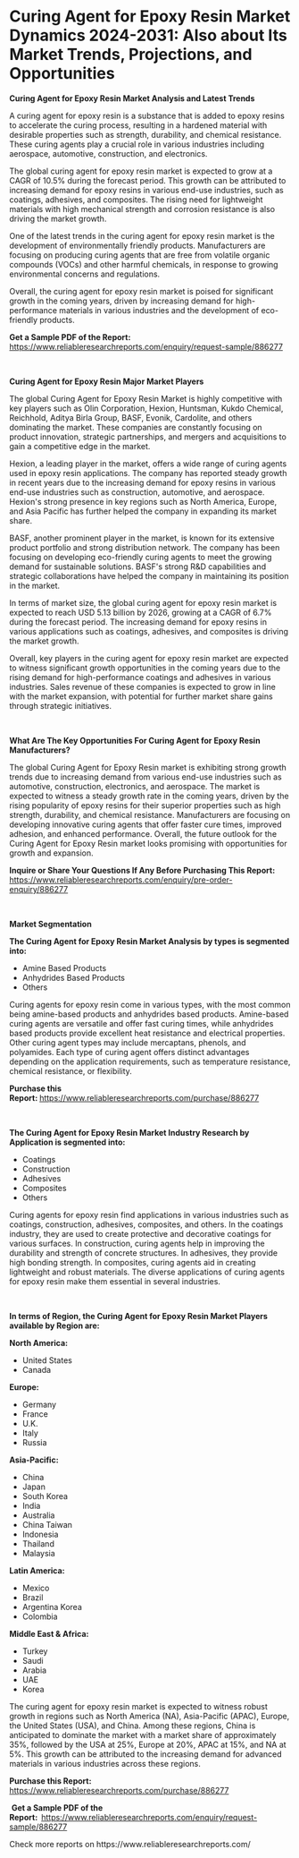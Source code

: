 <p><h1>Curing Agent for Epoxy Resin Market Dynamics 2024-2031: Also about Its Market Trends, Projections, and Opportunities</h1></p><p><strong>Curing Agent for Epoxy Resin Market Analysis and Latest Trends</strong></p>
<p><p>A curing agent for epoxy resin is a substance that is added to epoxy resins to accelerate the curing process, resulting in a hardened material with desirable properties such as strength, durability, and chemical resistance. These curing agents play a crucial role in various industries including aerospace, automotive, construction, and electronics.</p><p>The global curing agent for epoxy resin market is expected to grow at a CAGR of 10.5% during the forecast period. This growth can be attributed to increasing demand for epoxy resins in various end-use industries, such as coatings, adhesives, and composites. The rising need for lightweight materials with high mechanical strength and corrosion resistance is also driving the market growth.</p><p>One of the latest trends in the curing agent for epoxy resin market is the development of environmentally friendly products. Manufacturers are focusing on producing curing agents that are free from volatile organic compounds (VOCs) and other harmful chemicals, in response to growing environmental concerns and regulations.</p><p>Overall, the curing agent for epoxy resin market is poised for significant growth in the coming years, driven by increasing demand for high-performance materials in various industries and the development of eco-friendly products.</p></p>
<p><strong>Get a Sample PDF of the Report:&nbsp;</strong> <a href="https://www.reliableresearchreports.com/enquiry/request-sample/886277">https://www.reliableresearchreports.com/enquiry/request-sample/886277</a></p>
<p>&nbsp;</p>
<p><strong>Curing Agent for Epoxy Resin Major Market Players</strong></p>
<p><p>The global Curing Agent for Epoxy Resin Market is highly competitive with key players such as Olin Corporation, Hexion, Huntsman, Kukdo Chemical, Reichhold, Aditya Birla Group, BASF, Evonik, Cardolite, and others dominating the market. These companies are constantly focusing on product innovation, strategic partnerships, and mergers and acquisitions to gain a competitive edge in the market.</p><p>Hexion, a leading player in the market, offers a wide range of curing agents used in epoxy resin applications. The company has reported steady growth in recent years due to the increasing demand for epoxy resins in various end-use industries such as construction, automotive, and aerospace. Hexion's strong presence in key regions such as North America, Europe, and Asia Pacific has further helped the company in expanding its market share.</p><p>BASF, another prominent player in the market, is known for its extensive product portfolio and strong distribution network. The company has been focusing on developing eco-friendly curing agents to meet the growing demand for sustainable solutions. BASF's strong R&D capabilities and strategic collaborations have helped the company in maintaining its position in the market.</p><p>In terms of market size, the global curing agent for epoxy resin market is expected to reach USD 5.13 billion by 2026, growing at a CAGR of 6.7% during the forecast period. The increasing demand for epoxy resins in various applications such as coatings, adhesives, and composites is driving the market growth.</p><p>Overall, key players in the curing agent for epoxy resin market are expected to witness significant growth opportunities in the coming years due to the rising demand for high-performance coatings and adhesives in various industries. Sales revenue of these companies is expected to grow in line with the market expansion, with potential for further market share gains through strategic initiatives.</p></p>
<p>&nbsp;</p>
<p><strong>What Are The Key Opportunities For Curing Agent for Epoxy Resin Manufacturers?</strong></p>
<p><p>The global Curing Agent for Epoxy Resin market is exhibiting strong growth trends due to increasing demand from various end-use industries such as automotive, construction, electronics, and aerospace. The market is expected to witness a steady growth rate in the coming years, driven by the rising popularity of epoxy resins for their superior properties such as high strength, durability, and chemical resistance. Manufacturers are focusing on developing innovative curing agents that offer faster cure times, improved adhesion, and enhanced performance. Overall, the future outlook for the Curing Agent for Epoxy Resin market looks promising with opportunities for growth and expansion.</p></p>
<p><strong>Inquire or Share Your Questions If Any Before Purchasing This Report:</strong> <a href="https://www.reliableresearchreports.com/enquiry/pre-order-enquiry/886277">https://www.reliableresearchreports.com/enquiry/pre-order-enquiry/886277</a></p>
<p>&nbsp;</p>
<p><strong>Market Segmentation</strong></p>
<p><strong>The Curing Agent for Epoxy Resin Market Analysis by types is segmented into:</strong></p>
<p><ul><li>Amine Based Products</li><li>Anhydrides Based Products</li><li>Others</li></ul></p>
<p><p>Curing agents for epoxy resin come in various types, with the most common being amine-based products and anhydrides based products. Amine-based curing agents are versatile and offer fast curing times, while anhydrides based products provide excellent heat resistance and electrical properties. Other curing agent types may include mercaptans, phenols, and polyamides. Each type of curing agent offers distinct advantages depending on the application requirements, such as temperature resistance, chemical resistance, or flexibility.</p></p>
<p><strong>Purchase this Report:&nbsp;</strong><a href="https://www.reliableresearchreports.com/purchase/886277">https://www.reliableresearchreports.com/purchase/886277</a></p>
<p>&nbsp;</p>
<p><strong>The Curing Agent for Epoxy Resin Market Industry Research by Application is segmented into:</strong></p>
<p><ul><li>Coatings</li><li>Construction</li><li>Adhesives</li><li>Composites</li><li>Others</li></ul></p>
<p><p>Curing agents for epoxy resin find applications in various industries such as coatings, construction, adhesives, composites, and others. In the coatings industry, they are used to create protective and decorative coatings for various surfaces. In construction, curing agents help in improving the durability and strength of concrete structures. In adhesives, they provide high bonding strength. In composites, curing agents aid in creating lightweight and robust materials. The diverse applications of curing agents for epoxy resin make them essential in several industries.</p></p>
<p>&nbsp;</p>
<p><strong>In terms of Region, the Curing Agent for Epoxy Resin Market Players available by Region are:</strong></p>
<p>
    <p> <strong> North America: </strong>
        <ul>
            <li>United States</li>
            <li>Canada</li>
        </ul>
        </p> 
    <p> <strong> Europe: </strong>
        <ul>
            <li>Germany</li>
            <li>France</li>
            <li>U.K.</li>
            <li>Italy</li>
            <li>Russia</li>
        </ul>
        </p> 
    <p> <strong> Asia-Pacific: </strong>
        <ul>
            <li>China</li>
            <li>Japan</li>
            <li>South Korea</li>
            <li>India</li>
            <li>Australia</li>
            <li>China Taiwan</li>
            <li>Indonesia</li>
            <li>Thailand</li>
            <li>Malaysia</li>
        </ul>
        </p> 
    <p> <strong> Latin America: </strong>
        <ul>
            <li>Mexico</li>
            <li>Brazil</li>
            <li>Argentina Korea</li>
            <li>Colombia</li>
        </ul>
        </p> 
    <p> <strong> Middle East & Africa: </strong>
        <ul>
            <li>Turkey</li>
            <li>Saudi</li>
            <li>Arabia</li>
            <li>UAE</li>
            <li>Korea</li>
        </ul>
    </p>
    </p>
<p><p>The curing agent for epoxy resin market is expected to witness robust growth in regions such as North America (NA), Asia-Pacific (APAC), Europe, the United States (USA), and China. Among these regions, China is anticipated to dominate the market with a market share of approximately 35%, followed by the USA at 25%, Europe at 20%, APAC at 15%, and NA at 5%. This growth can be attributed to the increasing demand for advanced materials in various industries across these regions.</p></p>
<p><strong>Purchase this Report: </strong><a href="https://www.reliableresearchreports.com/purchase/886277">https://www.reliableresearchreports.com/purchase/886277</a></p>
<p>&nbsp;<strong>Get a Sample PDF of the Report:&nbsp;&nbsp;</strong><a href="https://www.reliableresearchreports.com/enquiry/request-sample/886277">https://www.reliableresearchreports.com/enquiry/request-sample/886277</a></p>
<p><strong></strong></p>
<p>Check more reports on https://www.reliableresearchreports.com/</p>